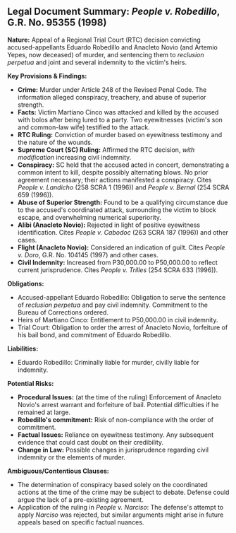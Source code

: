 ## Legal Document Summary: *People v. Robedillo*, G.R. No. 95355 (1998)

**Nature:** Appeal of a Regional Trial Court (RTC) decision convicting accused-appellants Eduardo Robedillo and Anacleto Novio (and Artemio Yepes, now deceased) of murder, and sentencing them to *reclusion perpetua* and joint and several indemnity to the victim's heirs.

**Key Provisions & Findings:**

*   **Crime:** Murder under Article 248 of the Revised Penal Code. The information alleged conspiracy, treachery, and abuse of superior strength.
*   **Facts:** Victim Martiano Cinco was attacked and killed by the accused with bolos after being lured to a party. Two eyewitnesses (victim's son and common-law wife) testified to the attack.
*   **RTC Ruling:** Conviction of murder based on eyewitness testimony and the nature of the wounds.
*   **Supreme Court (SC) Ruling:** Affirmed the RTC decision, *with modification* increasing civil indemnity.
*   **Conspiracy:** SC held that the accused acted in concert, demonstrating a common intent to kill, despite possibly alternating blows. No prior agreement necessary; their actions manifested a conspiracy. Cites *People v. Landicho* (258 SCRA 1 (1996)) and *People v. Bernal* (254 SCRA 659 (1996)).
*   **Abuse of Superior Strength:** Found to be a qualifying circumstance due to the accused's coordinated attack, surrounding the victim to block escape, and overwhelming numerical superiority.
*   **Alibi (Anacleto Novio):** Rejected in light of positive eyewitness identification. Cites *People v. Cabodoc* (263 SCRA 187 (1996)) and other cases.
*   **Flight (Anacleto Novio):** Considered an indication of guilt. Cites *People v. Doro*, G.R. No. 104145 (1997) and other cases.
*   **Civil Indemnity:** Increased from P30,000.00 to P50,000.00 to reflect current jurisprudence. Cites *People v. Trilles* (254 SCRA 633 (1996)).

**Obligations:**

*   Accused-appellant Eduardo Robedillo: Obligation to serve the sentence of *reclusion perpetua* and pay civil indemnity. Commitment to the Bureau of Corrections ordered.
*   Heirs of Martiano Cinco: Entitlement to P50,000.00 in civil indemnity.
*   Trial Court: Obligation to order the arrest of Anacleto Novio, forfeiture of his bail bond, and commitment of Eduardo Robedillo.

**Liabilities:**

*   Eduardo Robedillo: Criminally liable for murder, civilly liable for indemnity.

**Potential Risks:**

*   **Procedural Issues:** (at the time of the ruling) Enforcement of Anacleto Novio's arrest warrant and forfeiture of bail. Potential difficulties if he remained at large.
*   **Robedillo's commitment:** Risk of non-compliance with the order of commitment.
*   **Factual Issues:** Reliance on eyewitness testimony.  Any subsequent evidence that could cast doubt on their credibility.
*   **Change in Law:** Possible changes in jurisprudence regarding civil indemnity or the elements of murder.

**Ambiguous/Contentious Clauses:**

*   The determination of conspiracy based solely on the coordinated actions at the time of the crime may be subject to debate. Defense could argue the lack of a pre-existing agreement.
*   Application of the ruling in *People v. Narciso*: The defense's attempt to apply *Narciso* was rejected, but similar arguments might arise in future appeals based on specific factual nuances.
